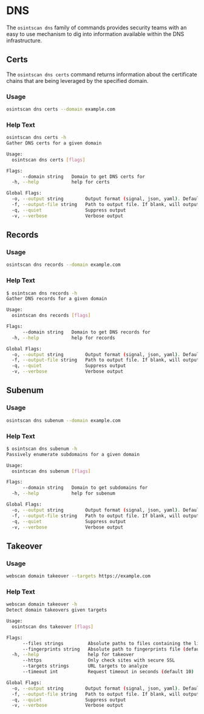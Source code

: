 # DNS

The `osintscan dns` family of commands provides security teams with an easy to use mechanism to dig into information available within the DNS infrastructure.

## Certs

The `osintscan dns certs` command returns information about the certificate chains that are being leveraged by the specified domain.

### Usage

```bash
osintscan dns certs --domain example.com
```

### Help Text

```bash
osintscan dns certs -h
Gather DNS certs for a given domain

Usage:
  osintscan dns certs [flags]

Flags:
      --domain string   Domain to get DNS certs for
  -h, --help            help for certs

Global Flags:
  -o, --output string        Output format (signal, json, yaml). Default value is signal (default "signal")
  -f, --output-file string   Path to output file. If blank, will output to STDOUT
  -q, --quiet                Suppress output
  -v, --verbose              Verbose output
```

## Records

### Usage

```bash
osintscan dns records --domain example.com
```

### Help Text

```bash
$ osintscan dns records -h
Gather DNS records for a given domain

Usage:
  osintscan dns records [flags]

Flags:
      --domain string   Domain to get DNS records for
  -h, --help            help for records

Global Flags:
  -o, --output string        Output format (signal, json, yaml). Default value is signal (default "signal")
  -f, --output-file string   Path to output file. If blank, will output to STDOUT
  -q, --quiet                Suppress output
  -v, --verbose              Verbose output
```

## Subenum

### Usage

```bash
osintscan dns subenum --domain example.com
```

### Help Text

```bash
$ osintscan dns subenum -h
Passively enumerate subdomains for a given domain

Usage:
  osintscan dns subenum [flags]

Flags:
      --domain string   Domain to get subdomains for
  -h, --help            help for subenum

Global Flags:
  -o, --output string        Output format (signal, json, yaml). Default value is signal (default "signal")
  -f, --output-file string   Path to output file. If blank, will output to STDOUT
  -q, --quiet                Suppress output
  -v, --verbose              Verbose output
```

## Takeover

### Usage

```bash
webscan domain takeover --targets https://example.com
```

### Help Text

```bash
webscan domain takeover -h
Detect domain takeovers given targets

Usage:
  osintscan dns takeover [flags]

Flags:
      --files strings         Absolute paths to files containing the list of targets
      --fingerprints string   Absolute path to fingerprints file (default "configs/fingerprints.json")
  -h, --help                  help for takeover
      --https                 Only check sites with secure SSL
      --targets strings       URL targets to analyze
      --timeout int           Request timeout in seconds (default 10)

Global Flags:
  -o, --output string        Output format (signal, json, yaml). Default value is signal (default "signal")
  -f, --output-file string   Path to output file. If blank, will output to STDOUT
  -q, --quiet                Suppress output
  -v, --verbose              Verbose output
```
